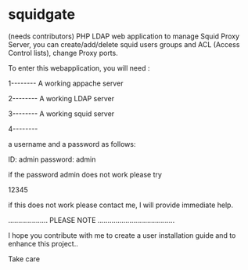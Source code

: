 # squidgate
(needs contributors) PHP LDAP web application to manage Squid Proxy Server, you can create/add/delete squid users groups and ACL (Access Control lists), change Proxy ports.


To enter this webapplication, you will need :

1--------
A working appache server

2--------
A working LDAP server

3--------
A working squid server


4--------

a username and a password as follows:

ID: admin
password: admin


if the password admin does not work please try

12345

if this does not work please contact me, I will provide immediate help.

.................... PLEASE NOTE .......................................

I hope you contribute with me to create a user installation guide and to enhance this project..

Take care
